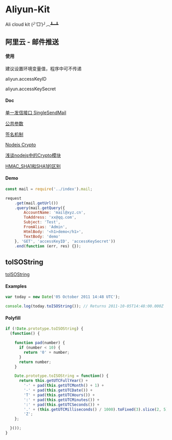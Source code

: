 # Aliyun-Kit
Ali cloud kit (╯‵□′)╯︵┻━┻

## 阿里云 - 邮件推送

#### 使用

建议设置环境变量值，程序中可不传递

aliyun.accessKeyID

aliyun.accessKeySecret

#### Doc

[单一发信接口 SingleSendMail](https://help.aliyun.com/document_detail/29444.html?spm=5176.doc29426.6.570.agYUjQ)

[公共参数](https://help.aliyun.com/document_detail/29440.html?spm=5176.doc29444.2.3.PT3Fad)

[签名机制](https://help.aliyun.com/document_detail/29442.html?spm=5176.doc29440.2.2.X0TTCW)

[Nodejs Crypto](https://nodejs.org/dist/latest-v7.x/docs/api/crypto.html)

[浅谈nodejs中的Crypto模块](https://cnodejs.org/topic/504061d7fef591855112bab5)

[HMAC_SHA1和SHA1的区别](http://blog.csdn.net/yinkai1205/article/details/8313589)

#### Demo

``` javascript
const mail = require('../index').mail;

request
    .get(mail.getUrl())
    .query(mail.getQuery({
        AccountName: 'mail@xyz.cn',
        ToAddress: 'xx@qq.com',
        Subject: 'Test',
        FromAlias: 'Admin',
        HtmlBody: '<h1>demo</h1>',
        TextBody: 'demo'
    }, 'GET', 'accessKeyID', 'accessKeySecret'))
    .end(function (err, res) {});
```


## toISOString
 
[toISOString](https://developer.mozilla.org/en-US/docs/Web/JavaScript/Reference/Global_Objects/Date/toISOString)

#### Examples

``` javascript
var today = new Date('05 October 2011 14:48 UTC');

console.log(today.toISOString()); // Returns 2011-10-05T14:48:00.000Z
```

#### Polyfill

``` javascript
if (!Date.prototype.toISOString) {
  (function() {

    function pad(number) {
      if (number < 10) {
        return '0' + number;
      }
      return number;
    }

    Date.prototype.toISOString = function() {
      return this.getUTCFullYear() +
        '-' + pad(this.getUTCMonth() + 1) +
        '-' + pad(this.getUTCDate()) +
        'T' + pad(this.getUTCHours()) +
        ':' + pad(this.getUTCMinutes()) +
        ':' + pad(this.getUTCSeconds()) +
        '.' + (this.getUTCMilliseconds() / 1000).toFixed(3).slice(2, 5) +
        'Z';
    };

  }());
}
```

